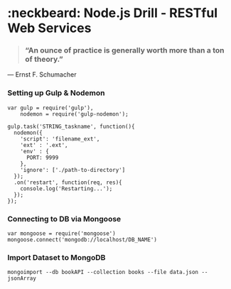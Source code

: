 # :neckbeard: Node.js Drill - RESTful Web Services

> ### “An ounce of practice is generally worth more than a ton of theory.” 
― Ernst F. Schumacher


### Setting up Gulp & Nodemon

```
var gulp = require('gulp'),
    nodemon = require('gulp-nodemon');

gulp.task('STRING_taskname', function(){
  nodemon({
    'script': 'filename_ext',
    'ext' : '.ext',
    'env' : {
      PORT: 9999
    },
    'ignore': ['./path-to-directory']
  });
  .on('restart', function(req, res){
    console.log('Restarting...');
  });
});
```

### Connecting to DB via Mongoose
`var mongoose = require('mongoose')`
`mongoose.connect('mongodb://localhost/DB_NAME')`


### Import Dataset to MongoDB
`mongoimport --db bookAPI --collection books --file data.json --jsonArray`


